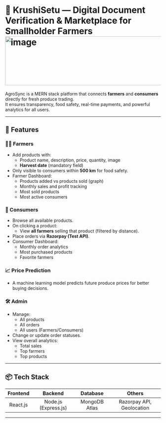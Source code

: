# 🌾 KrushiSetu — Digital Document Verification & Marketplace for Smallholder Farmers<img width="2810" height="158" alt="image" src="https://github.com/user-attachments/assets/3eddbd78-aa2c-4d69-b508-0b419d4eb769" />

AgroSync is a MERN stack platform that connects **farmers** and **consumers** directly for fresh produce trading.  
It ensures transparency, food safety, real-time payments, and powerful analytics for all users.

---

## 🚀 Features

### 👨‍🌾 Farmers
- Add products with:
  - Product name, description, price, quantity, image
  - **Harvest date** (mandatory field)
- Only visible to consumers within **500 km** for food safety.
- Farmer Dashboard:
  - Products added vs products sold (graph)
  - Monthly sales and profit tracking
  - Most sold products
  - Most active consumers

### 🛒 Consumers
- Browse all available products.
- On clicking a product:
  - View **all farmers** selling that product (filtered by distance).
- Place orders via **Razorpay (Test API)**.
- Consumer Dashboard:
  - Monthly order analytics
  - Most purchased products
  - Favorite farmers
### 📈 Price Prediction 
- A machine learning model predicts future produce prices for better buying decisions.


### 🛠️ Admin
- Manage:
  - All products
  - All orders
  - All users (Farmers/Consumers)
- Change or update order statuses.
- View overall analytics:
  - Total sales
  - Top farmers
  - Top products



---

## 📦 Tech Stack

| Frontend  | Backend | Database  | Others |
|:---------:|:-------:|:---------:|:------:|
| React.js  | Node.js (Express.js) | MongoDB Atlas | Razorpay API, Geolocation |

---
